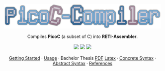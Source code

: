 <p align="center">
</p>

<div align="center">
  <a href="https://github.com/matthejue/PicoC-Compiler">
    <img src="./doc/logo.png" alt="Logo" height="80px">
  </a>
  <p align="center">
    Compiles <strong>PicoC</strong> (a subset of C) into <strong>RETI-Assembler</strong>.
    <br />
    <br />
    <a href="./LICENSE"><img src="https://img.shields.io/github/license/matthejue/PicoC-Compiler.svg"></a>
    <img src="https://img.shields.io/badge/Maintained%3F-yes-green.svg">
    <img height="20px" src="http://ForTheBadge.com/images/badges/made-with-python.svg">
    <br />
    <br />
    <a href="./doc/getting_started.md">Getting Started</a>
    ·
    <a href="./doc/help-page.txt">Usage</a>
    ·
    Bachelor Thesis <a href="https://github.com/matthejue/Bachelorarbeit_out/blob/main/Main.pdf">PDF</a> <a href="https://github.com/matthejue/Bachelorarbeit">Latex</a>
    ·
    <a href="./src/concrete_syntax.lark/">Concrete Syntax</a>
    ·
    <a href="./doc/abstract_syntax.txt">Abstract Syntax</a>
    ·
    <a href="./doc/references.md">References</a>
  </p>
</div>
